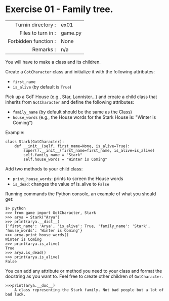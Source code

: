 # Exercise 01 - Family tree.

|                         |                    |
| -----------------------:| ------------------ |
|   Turnin directory :    |  ex01              |
|   Files to turn in :    |  game.py           |
|   Forbidden function :  |  None              |
|   Remarks :             |  n/a               |

You will have to make a class and its children.

Create a `GotCharacter` class and initialize it with the following attributes:

* `first_name`
* `is_alive` (by default is `True`)

Pick up a GoT House (e.g., Star, Lannister...) and create a child class that inherits from `GotCharacter` and define the following attributes:

* `family_name` (by default should be the same as the Class)
* `house_words` (e.g., the House words for the Stark House is: "Winter is Coming")


Example:

```
class Stark(GotCharacter):
    def __init__(self, first_name=None, is_alive=True):
        super().__init__(first_name=first_name, is_alive=is_alive)
        self.family_name = "Stark"
        self.house_words = "Winter is Coming"
```

Add two methods to your child class:

* `print_house_words`: prints to screen the House words
* `is_dead`: changes the value of is_alive to `False`


Running commands the Python console, an example of what you should get:

```console
$> python
>>> from game import GotCharacter, Stark
>>> arya = Stark("Arya")
>>> print(arya.__dict__)
{'first_name': 'Arya', 'is_alive': True, 'family_name': 'Stark', 'house_words': 'Winter is Coming'}
>>> arya.print_house_words()
Winter is Coming
>>> print(arya.is_alive)
True
>>> arya.is_dead()
>>> print(arya.is_alive)
False
```

You can add any attribute or method you need to your class and format the docstring as you want to.
Feel free to create other children of `GotCharacter`.

```console
>>>print(arya.__doc__)
    A class representing the Stark family. Not bad people but a lot of bad luck.
```

